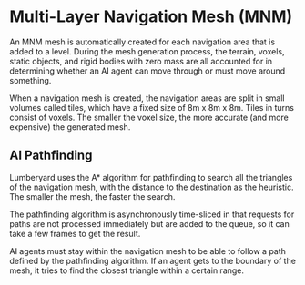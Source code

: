 # Multi\-Layer Navigation Mesh \(MNM\)<a name="ai-nav-mesh"></a>

An MNM mesh is automatically created for each navigation area that is added to a level\. During the mesh generation process, the terrain, voxels, static objects, and rigid bodies with zero mass are all accounted for in determining whether an AI agent can move through or must move around something\.

When a navigation mesh is created, the navigation areas are split in small volumes called tiles, which have a fixed size of 8m x 8m x 8m\. Tiles in turns consist of voxels\. The smaller the voxel size, the more accurate \(and more expensive\) the generated mesh\. 

## AI Pathfinding<a name="ai-nav-mesh-pathfinding"></a>

Lumberyard uses the A\* algorithm for pathfinding to search all the triangles of the navigation mesh, with the distance to the destination as the heuristic\. The smaller the mesh, the faster the search\.

The pathfinding algorithm is asynchronously time\-sliced in that requests for paths are not processed immediately but are added to the queue, so it can take a few frames to get the result\.

AI agents must stay within the navigation mesh to be able to follow a path defined by the pathfinding algorithm\. If an agent gets to the boundary of the mesh, it tries to find the closest triangle within a certain range\.